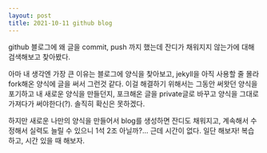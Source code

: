 ```yaml
---
layout: post
title: 2021-10-11 github blog
---
```


github 블로그에 왜 글을 commit, push 까지 했는데 잔디가 채워지지 않는가에 대해 검색해보고 찾아봤다.

아마 내 생각엔 가장 큰 이유는 블로그에 양식을 찾아보고, jekyll을 아직 사용할 줄 몰라 fork해온 양식에 글을 써서 그런것 같다. 이걸 해결하기 위해서는 그동안 써왓던 양식을 포기하고 내 새로운 양식을 만들던지, 포크해온 글을 private글로 바꾸고 양식을 그대로 가져다가 써야한다(?). 솔직히 확신은 못하겠다.



하지만 새로운 나만의 양식을 만들어서 blog를 생성하면 잔디도 채워지고, 계속해서 수정해서 실력도 늘릴 수 있으니 1석 2조 아닐까?... 근데 시간이 없다. 일단 해보자! 복습하고, 시간 있을 때 해보자.
